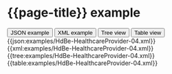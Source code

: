 # {{page-title}} example

<div>
  <div class="tab">
     <button class="tablinks active" onclick="openTab(event, 'JSON example')">JSON example</button>
     <button class="tablinks" onclick="openTab(event, 'XML example')">XML example</button>
     <button class="tablinks" onclick="openTab(event, 'Tree view')">Tree view</button>
     <button class="tablinks" onclick="openTab(event, 'Table view')">Table view</button>   
  </div>

  <div id="JSON example" class="tabcontent" style="display:block">
      {{json:examples/HdBe-HealthcareProvider-04.xml}}
  </div>
  <div id="XML example" class="tabcontent">
      {{xml:examples/HdBe-HealthcareProvider-04.xml}}
  </div>
  <div id="Tree view" class="tabcontent">
      {{tree:examples/HdBe-HealthcareProvider-04.xml}}
  </div>
  <div id="Table view" class="tabcontent">
      {{table:examples/HdBe-HealthcareProvider-04.xml}}
  </div>

</div>
